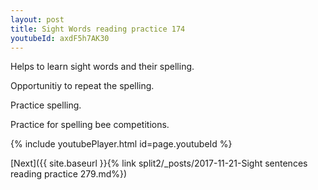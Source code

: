 ```yaml
---
layout: post
title: Sight Words reading practice 174
youtubeId: axdF5h7AK30
---
```

 
 
Helps to learn sight words and their spelling.

Opportunitiy to repeat the spelling. 

Practice spelling. 
 
Practice for spelling bee competitions. 
 
{% include youtubePlayer.html id=page.youtubeId %}
 
 

[Next]({{ site.baseurl }}{% link  split2/_posts/2017-11-21-Sight sentences reading practice 279.md%})
 
